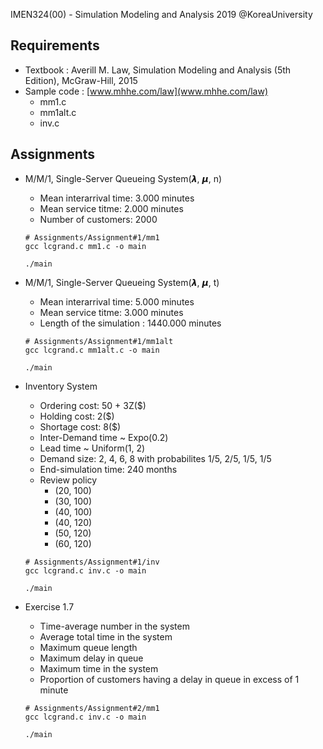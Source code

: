 IMEN324(00) - Simulation Modeling and Analysis 2019 @KoreaUniversity

## Requirements

- Textbook : Averill M. Law, Simulation Modeling and Analysis (5th Edition), McGraw-Hill, 2015
- Sample code : [www.mhhe.com/law](www.mhhe.com/law)
  - mm1.c
  - mm1alt.c
  - inv.c

## Assignments

- M/M/1, Single-Server Queueing System(𝞴, 𝞵, n)

  - Mean interarrival time: 3.000 minutes
  - Mean service titme: 2.000 minutes
  - Number of customers: 2000

  ```shell
  # Assignments/Assignment#1/mm1
  gcc lcgrand.c mm1.c -o main
  ```

  ```
  ./main
  ```

- M/M/1, Single-Server Queueing System(𝞴, 𝞵, t)

  - Mean interarrival time: 5.000 minutes
  - Mean service titme: 3.000 minutes
  - Length of the simulation : 1440.000 minutes

  ```shell
  # Assignments/Assignment#1/mm1alt
  gcc lcgrand.c mm1alt.c -o main
  ```

  ```shell
  ./main
  ```

- Inventory System

  - Ordering cost: 50 + 3Z(\$)
  - Holding cost: 2(\$)
  - Shortage cost: 8(\$)
  - Inter-Demand time ~ Expo(0.2)
  - Lead time ~ Uniform(1, 2)
  - Demand size: 2, 4, 6, 8 with probabilites 1/5, 2/5, 1/5, 1/5
  - End-simulation time: 240 months
  - Review policy
    - (20, 100)
    - (30, 100)
    - (40, 100)
    - (40, 120)
    - (50, 120)
    - (60, 120)

  ```shell
  # Assignments/Assignment#1/inv
  gcc lcgrand.c inv.c -o main
  ```

  ```shell
  ./main
  ```

- Exercise 1.7

  - Time-average number in the system
  - Average total time in the system
  - Maximum queue length
  - Maximum delay in queue
  - Maximum time in the system
  - Proportion of customers having a delay in queue in excess of 1 minute

  ```shell
  # Assignments/Assignment#2/mm1
  gcc lcgrand.c inv.c -o main
  ```

  ```shell
  ./main
  ```
